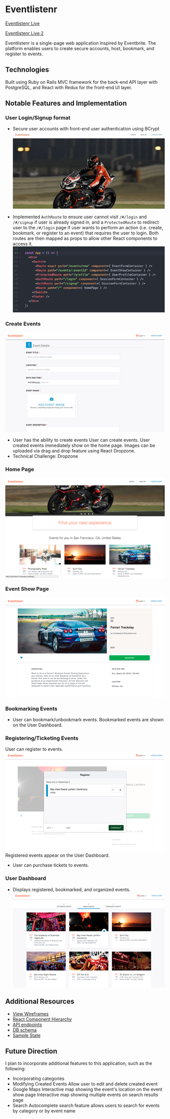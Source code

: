 # Eventlistenr

[Eventlistenr Live](https://eventlistenr.herokuapp.com/)

[Eventlistenr Live 2](https://eventlistenr1.herokuapp.com/)

Eventlistenr is a single-page web application inspired by Eventbrite. The platform enables users to create secure accounts, host, bookmark, and register to events.


## Technologies
Built using Ruby on Rails MVC framework for the back-end API layer with PostgreSQL, and React with Redux for the front-end UI layer.


## Notable Features and Implementation
### User Login/Signup format
* Secure user accounts with front-end user authentication using BCrypt
![Session Form](docs/images/session_form_rev1.gif)

* Implemented `AuthRoute` to ensure user cannot visit `/#/login` and `/#/signup` if user is already signed in, and a `ProtectedRoute` to redirect user to the `/#/login` page if user wants to perform an action (i.e. create, bookmark, or register to an event) that requires the user to login. Both routes are then mapped as props to allow other React components to access it.
![Front End Auth](docs/images/front_end_auth.png)


### Create Events
![Event form](docs/images/create_event_form.png)
* User has the ability to create events
User can create events. User created events immediately show on the home page. Images can be uploaded via drag and drop feature using React Dropzone.
* Technical Challenge: Dropzone


### Home Page
![Home page](docs/images/splash_page_rev1.png)


### Event Show Page
![Show page](docs/images/event_show_rev1.png)


### Bookmarking Events
* User can bookmark/unbookmark events. Bookmarked events are shown on the User Dashboard.


### Registering/Ticketing Events
User can register to events.
![Eventlistenr](docs/images/ticket_form_rev1.png)
Registered events appear on the User Dashboard.
* User can purchase tickets to events.


### User Dashboard
* Displays registered, bookmarked, and organized events.
![User Dashboard](docs/images/user_profile_rev1.png)



## Additional Resources
* [View Wireframes](https://github.com/gevuong/EventListenr/tree/master/docs/wireframes)
* [React Component Hierarchy](https://github.com/gevuong/EventListenr/blob/master/docs/component_hierarchy.md)
* [API endpoints](https://github.com/gevuong/EventListenr/blob/master/docs/api-endpoints.md)
* [DB schema](https://github.com/gevuong/EventListenr/blob/master/docs/schema.md)
* [Sample State](https://github.com/gevuong/EventListenr/blob/master/docs/sample-state.md)


## Future Direction
I plan to incorporate additional features to this application, such as the following:
* Incorporating categories
* Modifying Created Events
Allow user to edit and delete created event
* Google Maps
Interactive map showing the event's location on the event show page
Interactive map showing multiple events on search results page
* Search
Autocomplete search feature allows users to search for events by category or by event name
